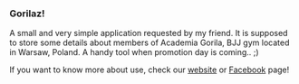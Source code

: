 ### Gorilaz!

A small and very simple application requested by my friend. It is supposed to store some details about members of Academia Gorila, BJJ gym located in Warsaw, Poland. A handy tool when promotion day is coming.. ;)

If you want to know more about use, check our [website](https://www.gorila.pl "Gorila's Homepage") or [Facebook](https://www.facebook.com/GorilaAkademia/?fref=ts) page!
